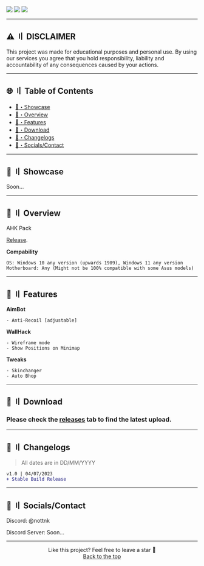 <div align="left">
<a href="https://github.com/Juzoka"><img src="https://img.shields.io/github/stars/Juzoka/AHK-WallHack-CSGO?color=00dd00&style=for-the-badge"></a>
<a href="https://github.com/Juzoka"><img src="https://img.shields.io/github/downloads/Juzoka/AHK-WallHack-CSGO/total?color=00dd00&style=for-the-badge"></a>
<a href="https://discord.com/"><img src="https://img.shields.io/badge/Discord-5865F2?style=for-the-badge&logo=discord&logoColor=ffffff"></a>
</div>

---

## <a id="disclaimer"></a>⚠️ 〢 DISCLAIMER

This project was made for educational purposes and personal use. By using our services you agree that you hold responsibility, liability and accountability of any consequences caused by your actions.

---

## 🌐 〢 Table of Contents
- [📌・Showcase](#showcase)
- [🌌・Overview](#overview)
- [📃・Features](#features)
- [📁・Download](#download)
- [🌟・Changelogs](#changelogs)
- [👾・Socials/Contact](#socials)

---

## <a id="showcase"></a>📌 〢 Showcase



Soon...



---

## <a id="overview"></a>🌌 〢 Overview
AHK Pack

[Release](https://github.com/Juzoka/AHK-WallHack-CSGO/releases).

**Compability**
```sh-session
OS: Windows 10 any version (upwards 1909), Windows 11 any version
Motherboard: Any (Might not be 100% compatible with some Asus models)
```

---

## <a id="features"></a>📃 〢 Features

**AimBot**
```sh-session
- Anti-Recoil [adjustable]
```
**WallHack**
```sh-session
- Wireframe mode
- Show Positions on Minimap
```
**Tweaks**
```sh-session
- Skinchanger
- Auto Bhop
```

---

## <a id="download"></a>📁 〢 Download

### Please check the [releases](https://github.com/Juzoka/AHK-WallHack-CSGO/releases) tab to find the latest upload.

---

## <a id="changelogs"></a>🌟 〢 Changelogs

> All dates are in DD/MM/YYYY

```diff
v1.0 | 04/07/2023
+ Stable Build Release
```

---

## <a id="socials"></a>👾 〢 Socials/Contact

Discord: @nottnk

Discord Server: Soon...

---

<p align="center">
Like this project? Feel free to leave a star 🌟<br>
<a href="#top">
Back to the top
</a>
</p>
